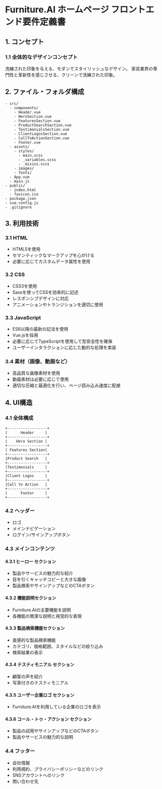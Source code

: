 # Furniture.AI ホームページ フロントエンド要件定義書

## 1. コンセプト
### 1.1 全体的なデザインコンセプト
洗練された印象を与える、モダンでスタイリッシュなデザイン。
家具業界の専門性と革新性を感じさせる、クリーンで洗練された印象。

## 2. ファイル・フォルダ構成
```
- src/
  - components/
    - Header.vue
    - HeroSection.vue
    - FeaturesSection.vue
    - ProductSearchSection.vue
    - TestimonialsSection.vue
    - ClientLogosSection.vue
    - CallToActionSection.vue
    - Footer.vue
  - assets/
    - styles/
      - main.scss
      - _variables.scss
      - _mixins.scss
    - images/
    - fonts/
  - App.vue
  - main.js
- public/
  - index.html
  - favicon.ico
- package.json
- vue.config.js
- .gitignore
```

## 3. 利用技術

### 3.1 HTML
- HTML5を使用
- セマンティックなマークアップを心がける
- 必要に応じてカスタムデータ属性を使用

### 3.2 CSS
- CSS3を使用
- Sassを使ってCSSを効率的に記述
- レスポンシブデザインに対応
- アニメーションやトランジションを適切に使用

### 3.3 JavaScript
- ES6以降の最新の記法を使用
- Vue.jsを採用
- 必要に応じてTypeScriptを使用して型安全性を確保
- ユーザーインタラクションに応じた動的な処理を実装

### 3.4 素材（画像、動画など）
- 高品質な画像素材を使用
- 動画素材は必要に応じて使用
- 適切な圧縮と最適化を行い、ページ読み込み速度に配慮

## 4. UI構造

### 4.1 全体構成
```
+------------------+
|      Header     |
+------------------+
|    Hero Section |
+------------------+
| Features Section|
+------------------+
|Product Search   |
+------------------+
|Testimonials     |
+------------------+
|Client Logos     |
+------------------+
|Call to Action   |
+------------------+
|      Footer     |
+------------------+
```

### 4.2 ヘッダー
- ロゴ
- メインナビゲーション
- ログイン/サインアップボタン

### 4.3 メインコンテンツ
#### 4.3.1 ヒーロー セクション
- 製品やサービスの魅力的な紹介
- 目を引くキャッチコピーと大きな画像
- 製品検索やサインアップなどのCTAボタン

#### 4.3.2 機能説明セクション
- Furniture.AIの主要機能を説明
- 各機能の簡潔な説明と視覚的な表現

#### 4.3.3 製品検索機能セクション
- 直感的な製品検索機能
- カテゴリ、価格範囲、スタイルなどの絞り込み
- 検索結果の表示

#### 4.3.4 テスティモニアル セクション
- 顧客の声を紹介
- 写真付きのテスティモニアル

#### 4.3.5 ユーザー企業ロゴ セクション
- Furniture.AIを利用している企業のロゴを表示

#### 4.3.6 コール・トゥ・アクション セクション
- 製品の試用やサインアップなどのCTAボタン
- 製品やサービスの魅力的な説明

### 4.4 フッター
- 会社情報
- 利用規約、プライバシーポリシーなどのリンク
- SNSアカウントへのリンク
- 問い合わせ先